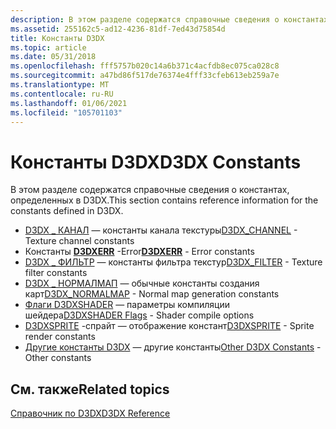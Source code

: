 ```yaml
---
description: В этом разделе содержатся справочные сведения о константах, определенных в D3DX.
ms.assetid: 255162c5-ad12-4236-81df-7ed43d75854d
title: Константы D3DX
ms.topic: article
ms.date: 05/31/2018
ms.openlocfilehash: fff5757b020c14a6b371c4acfdb8ec075ca028c8
ms.sourcegitcommit: a47bd86f517de76374e4fff33cfeb613eb259a7e
ms.translationtype: MT
ms.contentlocale: ru-RU
ms.lasthandoff: 01/06/2021
ms.locfileid: "105701103"
---
```

# <a name="d3dx-constants"></a><span data-ttu-id="bea65-103">Константы D3DX</span><span class="sxs-lookup"><span data-stu-id="bea65-103">D3DX Constants</span></span>

<span data-ttu-id="bea65-104">В этом разделе содержатся справочные сведения о константах, определенных в D3DX.</span><span class="sxs-lookup"><span data-stu-id="bea65-104">This section contains reference information for the constants defined in D3DX.</span></span>

-   <span data-ttu-id="bea65-105">[D3DX \_ КАНАЛ](d3dx-channel.md) — константы канала текстуры</span><span class="sxs-lookup"><span data-stu-id="bea65-105">[D3DX\_CHANNEL](d3dx-channel.md) - Texture channel constants</span></span>
-   <span data-ttu-id="bea65-106">Константы [**D3DXERR**](./d3dxerr.md) -Error</span><span class="sxs-lookup"><span data-stu-id="bea65-106">[**D3DXERR**](./d3dxerr.md) - Error constants</span></span>
-   <span data-ttu-id="bea65-107">[D3DX \_ ФИЛЬТР](d3dx-filter.md) — константы фильтра текстур</span><span class="sxs-lookup"><span data-stu-id="bea65-107">[D3DX\_FILTER](d3dx-filter.md) - Texture filter constants</span></span>
-   <span data-ttu-id="bea65-108">[D3DX \_ НОРМАЛМАП](d3dx-normalmap.md) — обычные константы создания карт</span><span class="sxs-lookup"><span data-stu-id="bea65-108">[D3DX\_NORMALMAP](d3dx-normalmap.md) - Normal map generation constants</span></span>
-   <span data-ttu-id="bea65-109">[Флаги D3DXSHADER](d3dxshader-flags.md) — параметры компиляции шейдера</span><span class="sxs-lookup"><span data-stu-id="bea65-109">[D3DXSHADER Flags](d3dxshader-flags.md) - Shader compile options</span></span>
-   <span data-ttu-id="bea65-110">[D3DXSPRITE](d3dxsprite.md) -спрайт — отображение констант</span><span class="sxs-lookup"><span data-stu-id="bea65-110">[D3DXSPRITE](d3dxsprite.md) - Sprite render constants</span></span>
-   <span data-ttu-id="bea65-111">[Другие константы D3DX](other-d3dx-constants.md) — другие константы</span><span class="sxs-lookup"><span data-stu-id="bea65-111">[Other D3DX Constants](other-d3dx-constants.md) - Other constants</span></span>

## <a name="related-topics"></a><span data-ttu-id="bea65-112">См. также</span><span class="sxs-lookup"><span data-stu-id="bea65-112">Related topics</span></span>

<dl> <dt>

[<span data-ttu-id="bea65-113">Справочник по D3DX</span><span class="sxs-lookup"><span data-stu-id="bea65-113">D3DX Reference</span></span>](dx9-graphics-reference-d3dx.md)
</dt> </dl>

 

 
